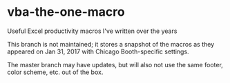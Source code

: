 # vba-the-one-macro
Useful Excel productivity macros I've written over the years

This branch is not maintained; it stores a snapshot of the macros as they appeared on Jan 31, 2017 with Chicago Booth-specific settings.

The master branch may have updates, but will also not use the same footer, color scheme, etc. out of the box.